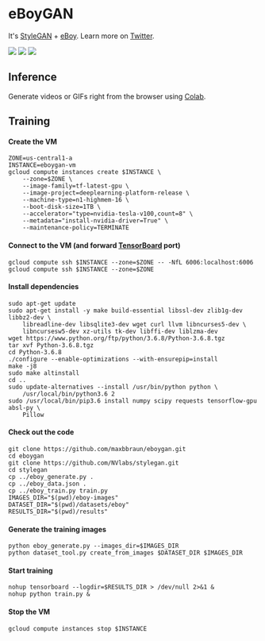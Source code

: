 # eBoyGAN

It's [StyleGAN](https://github.com/NVlabs/stylegan) + [eBoy](http://hello.eboy.com). Learn more on [Twitter](https://twitter.com/maxbraun/status/1137510117631389698).

![](eboygan_f844e2620c0cf5f1e5a5748f54e5f8a2_50i_20fps_256px.gif)
![](eboygan_5d3bd2b4cc05cba5a69f0c96493dd255_50i_20fps_256px.gif)
![](eboygan_3a66d0c6d1b9a9f18e5cffc10cfe8c5b_50i_20fps_256px.gif)

## Inference

Generate videos or GIFs right from the browser using [Colab](https://colab.research.google.com/drive/1IXI9cBgqS1_4A9Quhhve3B7uPMshauKX#forceEdit=true&offline=true&sandboxMode=true).

## Training

#### Create the VM

```
ZONE=us-central1-a
INSTANCE=eboygan-vm
gcloud compute instances create $INSTANCE \
    --zone=$ZONE \
    --image-family=tf-latest-gpu \
    --image-project=deeplearning-platform-release \
    --machine-type=n1-highmem-16 \
    --boot-disk-size=1TB \
    --accelerator="type=nvidia-tesla-v100,count=8" \
    --metadata="install-nvidia-driver=True" \
    --maintenance-policy=TERMINATE
```

#### Connect to the VM (and forward [TensorBoard](http://localhost:6006) port)

```
gcloud compute ssh $INSTANCE --zone=$ZONE -- -NfL 6006:localhost:6006
gcloud compute ssh $INSTANCE --zone=$ZONE
```

#### Install dependencies

```
sudo apt-get update
sudo apt-get install -y make build-essential libssl-dev zlib1g-dev libbz2-dev \
    libreadline-dev libsqlite3-dev wget curl llvm libncurses5-dev \
    libncursesw5-dev xz-utils tk-dev libffi-dev liblzma-dev
wget https://www.python.org/ftp/python/3.6.8/Python-3.6.8.tgz
tar xvf Python-3.6.8.tgz
cd Python-3.6.8
./configure --enable-optimizations --with-ensurepip=install
make -j8
sudo make altinstall
cd ..
sudo update-alternatives --install /usr/bin/python python \
    /usr/local/bin/python3.6 2
sudo /usr/local/bin/pip3.6 install numpy scipy requests tensorflow-gpu absl-py \
    Pillow
```

#### Check out the code

```
git clone https://github.com/maxbbraun/eboygan.git
cd eboygan
git clone https://github.com/NVlabs/stylegan.git
cd stylegan
cp ../eboy_generate.py .
cp ../eboy_data.json .
cp ../eboy_train.py train.py
IMAGES_DIR="$(pwd)/eboy-images"
DATASET_DIR="$(pwd)/datasets/eboy"
RESULTS_DIR="$(pwd)/results"
```

#### Generate the training images

```
python eboy_generate.py --images_dir=$IMAGES_DIR
python dataset_tool.py create_from_images $DATASET_DIR $IMAGES_DIR
```

#### Start training

```
nohup tensorboard --logdir=$RESULTS_DIR > /dev/null 2>&1 &
nohup python train.py &
```

#### Stop the VM

```
gcloud compute instances stop $INSTANCE
```
